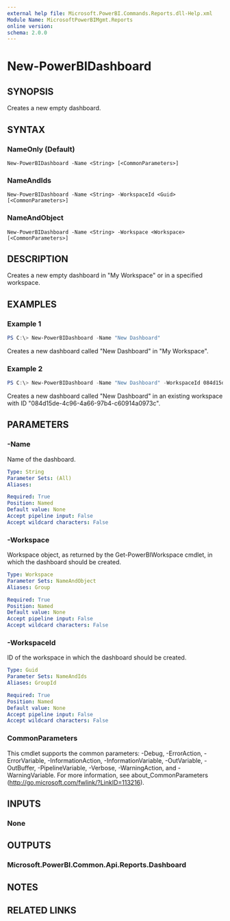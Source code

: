 ```yaml
---
external help file: Microsoft.PowerBI.Commands.Reports.dll-Help.xml
Module Name: MicrosoftPowerBIMgmt.Reports
online version:
schema: 2.0.0
---
```


# New-PowerBIDashboard

## SYNOPSIS
Creates a new empty dashboard.

## SYNTAX

### NameOnly (Default)
```
New-PowerBIDashboard -Name <String> [<CommonParameters>]
```

### NameAndIds
```
New-PowerBIDashboard -Name <String> -WorkspaceId <Guid> [<CommonParameters>]
```

### NameAndObject
```
New-PowerBIDashboard -Name <String> -Workspace <Workspace> [<CommonParameters>]
```

## DESCRIPTION
Creates a new empty dashboard in "My Workspace" or in a specified workspace.

## EXAMPLES

### Example 1
```powershell
PS C:\> New-PowerBIDashboard -Name "New Dashboard"
```

Creates a new dashboard called "New Dashboard" in "My Workspace".

### Example 2
```powershell
PS C:\> New-PowerBIDashboard -Name "New Dashboard" -WorkspaceId 084d15de-4c96-4a66-97b4-c60914a0973c
```

Creates a new dashboard called "New Dashboard" in an existing workspace with ID "084d15de-4c96-4a66-97b4-c60914a0973c".

## PARAMETERS

### -Name
Name of the dashboard.

```yaml
Type: String
Parameter Sets: (All)
Aliases:

Required: True
Position: Named
Default value: None
Accept pipeline input: False
Accept wildcard characters: False
```

### -Workspace
Workspace object, as returned by the Get-PowerBIWorkspace cmdlet, in which the dashboard should be created.

```yaml
Type: Workspace
Parameter Sets: NameAndObject
Aliases: Group

Required: True
Position: Named
Default value: None
Accept pipeline input: False
Accept wildcard characters: False
```

### -WorkspaceId
ID of the workspace in which the dashboard should be created.

```yaml
Type: Guid
Parameter Sets: NameAndIds
Aliases: GroupId

Required: True
Position: Named
Default value: None
Accept pipeline input: False
Accept wildcard characters: False
```

### CommonParameters
This cmdlet supports the common parameters: -Debug, -ErrorAction, -ErrorVariable, -InformationAction, -InformationVariable, -OutVariable, -OutBuffer, -PipelineVariable, -Verbose, -WarningAction, and -WarningVariable. For more information, see about_CommonParameters (http://go.microsoft.com/fwlink/?LinkID=113216).

## INPUTS

### None

## OUTPUTS

### Microsoft.PowerBI.Common.Api.Reports.Dashboard

## NOTES

## RELATED LINKS
